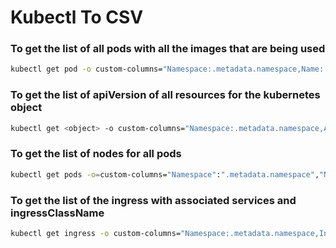 # Kubectl To CSV

### To get the list of all pods with all the images that are being used

```bash
kubectl get pod -o custom-columns="Namespace:.metadata.namespace,Name:.metadata.name,Images:.spec.containers[*].image" -A | tr -s ' ' | sed 's/,/;/g' | tr ' ' ',' > pod_images.csv 
```

### To get the list of apiVersion of all resources for the kubernetes object

```bash
kubectl get <object> -o custom-columns="Namespace:.metadata.namespace,ApiVersion:.apiVersion,Kind:.kind,Name:.metadata.name" -A | tr -s ' ' | tr ' ' ',' > apiVersion.csv
```

### To get the list of nodes for all pods
```bash
kubectl get pods -o=custom-columns="Namespace":".metadata.namespace","Name":".metadata.name","Node":".spec.nodeName" | tr -s ' ' | tr ' ' ',' > pod_node.csv
```

### To get the list of the ingress with associated services and ingressClassName
```bash
kubectl get ingress -o custom-columns="Namespace:.metadata.namespace,IngressName:.metadata.name,IngressClassName:.spec.ingressClassName,Associated Services:.spec.rules[*].http.paths[*].backend.service.name" | tr -s ' ' | sed 's/,/;/g' | tr ' ' ',' > ingress_svc.csv
```
